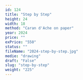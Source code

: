 ```yaml
---
id: 124
title: "Step by Step"
height: 24
width: 18
method: "Caran d'Ache on paper"
year: 2024
price: ""
exPrice: "550"
status: ""
fileName: "2024-step-by-step.jpg"
medie: "drawing"
draft: "False"
slug: "step-by-step"
weight: "225"
---
```

